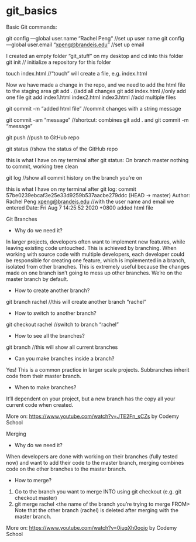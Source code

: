 # git_basics

Basic Git commands:

git config —global user.name “Rachel Peng“ 		    //set up user name 
git config —global user.email “xpeng@brandeis.edu” 	//set up email 

I created an empty folder “git_stuff” on my desktop and cd into this folder 
git init 						                   // initialize a repository for this folder

touch index.html 					               //“touch” will create a file, e.g. index.html

Now we have made a change in the repo, and we need to add the html file to the staging area
git add . 						            //add all changes 
git add index.html 				        	//only add one file 
git add index1.html index2.html index3.html 		//add multiple files 

git commit -m “added html file” 			//commit changes with a string message 

git commit -am “message” 				//shortcut: combines git add . and git commit -m “message”

git push 						//push to GitHub repo

git status 						//show the status of the GitHub repo 

this is what I have on my terminal after git status:
    On branch master
    nothing to commit, working tree clean

git log 						//show all commit history on the branch you’re on

this is what I have on my terminal after git log:
    commit 57be0239ebcaf3e25e33d9259b537aacbe279ddc (HEAD -> master)
    Author: Rachel Peng <xpeng@brandeis.edu> //with the user name and email we entered
    Date:   Fri Aug 7 14:25:52 2020 +0800
                added html file 


Git Branches 

- Why do we need it?

In larger projects, developers often want to implement new features, while leaving existing code untouched. This is achieved by branching. When working with source code with multiple developers, each developer could be responsible for creating one feature, which is implemented in a branch, isolated from other branches. This is extremely useful because the changes made on one branch isn’t going to mess up other branches. We’re on the master branch by default. 

- How to create another branch?

git branch rachel //this will create another branch “rachel”

- How to switch to another branch?

git checkout rachel //switch to branch “rachel”

- How to see all the branches?

git branch //this will show all current branches 

- Can you make branches inside a branch?

Yes! This is a common practice in larger scale projects. Subbranches inherit code from their master branch. 

- When to make branches?

It’ll dependent on your project, but a new branch has the copy all your current code when created. 

More on: https://www.youtube.com/watch?v=JTE2Fn_sCZs by Codemy School 


Merging  

-  Why do we need it?

When developers are done with working on their branches (fully tested now) and want to add their code to the master branch, merging combines code on the other branches to the master branch.

- How to merge?
1. Go to the branch you want to merge INTO using git checkout (e.g. git checkout master)
2. git merge rachel <the name of the branch you’re trying to merge FROM>
Note that the other branch (rachel) is deleted after merging with the master branch.  

More on: https://www.youtube.com/watch?v=0iuqXh0oojo by Codemy School 














